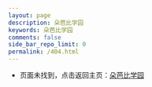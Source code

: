 ```yaml
---
layout: page
description: 朵芭比学园
keywords: 朵芭比学园
comments: false
side_bar_repo_limit: 0
permalink: /404.html
---
```


<ul>
<li>页面未找到，点击返回主页：<a href="http://duobab.github.io" target="_blank">朵芭比学园</a></li>
</ul>
